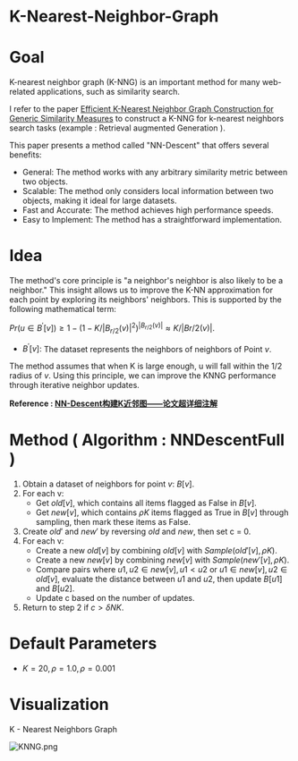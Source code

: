 # K-Nearest-Neighbor-Graph

# Goal

K-nearest neighbor graph (K-NNG) is an important method for many web-related applications, such as similarity search.

I refer to the paper [Efficient K-Nearest Neighbor Graph Construction for
Generic Similarity Measures](https://citeseerx.ist.psu.edu/document?repid=rep1&type=pdf&doi=103ac7f316bf8cdad3133b4ce2bbd28d091e7974) to construct a K-NNG for k-nearest neighbors search tasks (example : Retrieval augmented Generation ).

This paper presents a method called "NN-Descent" that offers several benefits:

- General: The method works with any arbitrary similarity metric between two objects.
- Scalable: The method only considers local information between two objects, making it ideal for large datasets.
- Fast and Accurate: The method achieves high performance speeds.
- Easy to Implement: The method has a straightforward implementation.

# Idea

The method's core principle is "a neighbor's neighbor is also likely to be a neighbor." This insight allows us to improve the K-NN approximation for each point by exploring its neighbors' neighbors. This is supported by the following mathematical term:

$Pr({u ∈ B^{'}
[v]}) ≥ 1−
(1 − K/|B_{r/2}(v)|^{2})^{ |B_{r/2}(v)| }
≈ K/|Br/2(v)|.$

- $B^{'}
  [v] :$ The dataset represents the neighbors of neighbors of Point $v$.

The method assumes that when K is large enough, u will fall within the 1/2 radius of $v$. Using this principle, we can improve the KNNG performance through iterative neighbor updates.

**Reference : [NN-Descent构建K近邻图——论文超详细注解](https://blog.csdn.net/whenever5225/article/details/105598694)**

# Method ( Algorithm : NNDescentFull )

1. Obtain a dataset of neighbors for point $v$: $B[v]$.
2. For each v:
   - Get $old[v]$, which contains all items flagged as False in $B[v]$.
   - Get $new[v]$, which contains $ρK$ items flagged as True in $B[v]$ through sampling, then mark these items as False.
3. Create $old'$ and $new'$ by reversing $old$ and $new$, then set c = 0.
4. For each v:
   - Create a new $old[v]$ by combining $old[v]$ with $Sample(old'[v], ρK)$.
   - Create a new $new[v]$ by combining $new[v]$ with $Sample(new'[v], ρK)$.
   - Compare pairs where $u1, u2 ∈ new[v], u1 < u2$ or $u1 ∈ new[v], u2 ∈ old[v]$, evaluate the distance between $u1$ and $u2$, then update $B[u1]$ and $B[u2]$.
   - Update c based on the number of updates.
5. Return to step 2 if $c > δNK$.

# Default Parameters

- $K = 20, ρ = 1.0 , ρ = 0.001$

# Visualization

K - Nearest Neighbors Graph

![KNNG.png](C:\Users\User\OneDrive\文件\GitHub\K-Nearest-Neighbor-Graph\KNNG.png)